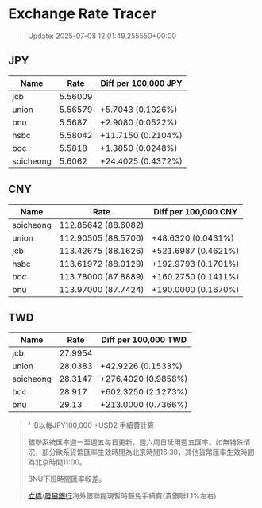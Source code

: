 # Exchange Rate Tracer

> Update: 2025-07-08 12:01:49.255550+00:00

## JPY

| Name      |    Rate | Diff per 100,000 JPY   |
|-----------|---------|------------------------|
| jcb       | 5.56009 |                        |
| union     | 5.56579 | +5.7043 (0.1026%)      |
| bnu       | 5.5687  | +2.9080 (0.0522%)      |
| hsbc      | 5.58042 | +11.7150 (0.2104%)     |
| boc       | 5.5818  | +1.3850 (0.0248%)      |
| soicheong | 5.6062  | +24.4025 (0.4372%)     |

## CNY

| Name      | Rate                | Diff per 100,000 CNY   |
|-----------|---------------------|------------------------|
| soicheong | 112.85642	(88.6082) |                        |
| union     | 112.90505	(88.5700) | +48.6320 (0.0431%)     |
| jcb       | 113.42675	(88.1626) | +521.6987 (0.4621%)    |
| hsbc      | 113.61972	(88.0129) | +192.9793 (0.1701%)    |
| boc       | 113.78000	(87.8889) | +160.2750 (0.1411%)    |
| bnu       | 113.97000	(87.7424) | +190.0000 (0.1670%)    |

## TWD

| Name      |    Rate | Diff per 100,000 TWD   |
|-----------|---------|------------------------|
| jcb       | 27.9954 |                        |
| union     | 28.0383 | +42.9226 (0.1533%)     |
| soicheong | 28.3147 | +276.4020 (0.9858%)    |
| boc       | 28.917  | +602.3250 (2.1273%)    |
| bnu       | 29.13   | +213.0000 (0.7366%)    |


> ¹ IB以每JPY100,000 +USD2 手續費計算
>
> 銀聯系統匯率週一至週五每日更新，週六周日延用週五匯率。如無特殊情況，部分歐系貨幣匯率生效時間為北京時間16:30，其他貨幣匯率生效時間為北京時間11:00。
>
> BNU下班時間匯率較差。
>
> [立橋](https://www.wlbank.com.mo/uploads/ueditor/file/20181211/1544536513900230.pdf)/[發展銀行](https://www.mdb.com.mo/Service_Charges_20230728.pdf)海外銀聯提現暫時豁免手續費(貴銀聯1.1%左右)

